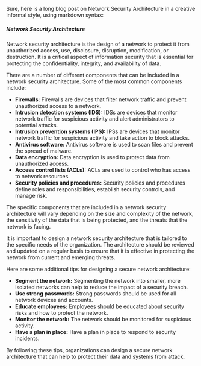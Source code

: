 Sure, here is a long blog post on Network Security Architecture in a creative informal style, using markdown syntax:

##### **Network Security Architecture**

Network security architecture is the design of a network to protect it from unauthorized access, use, disclosure, disruption, modification, or destruction. It is a critical aspect of information security that is essential for protecting the confidentiality, integrity, and availability of data.

There are a number of different components that can be included in a network security architecture. Some of the most common components include:

* **Firewalls:** Firewalls are devices that filter network traffic and prevent unauthorized access to a network.
* **Intrusion detection systems (IDS):** IDSs are devices that monitor network traffic for suspicious activity and alert administrators to potential attacks.
* **Intrusion prevention systems (IPS):** IPSs are devices that monitor network traffic for suspicious activity and take action to block attacks.
* **Antivirus software:** Antivirus software is used to scan files and prevent the spread of malware.
* **Data encryption:** Data encryption is used to protect data from unauthorized access.
* **Access control lists (ACLs):** ACLs are used to control who has access to network resources.
* **Security policies and procedures:** Security policies and procedures define roles and responsibilities, establish security controls, and manage risk.

The specific components that are included in a network security architecture will vary depending on the size and complexity of the network, the sensitivity of the data that is being protected, and the threats that the network is facing.

It is important to design a network security architecture that is tailored to the specific needs of the organization. The architecture should be reviewed and updated on a regular basis to ensure that it is effective in protecting the network from current and emerging threats.

Here are some additional tips for designing a secure network architecture:

* **Segment the network:** Segmenting the network into smaller, more isolated networks can help to reduce the impact of a security breach.
* **Use strong passwords:** Strong passwords should be used for all network devices and accounts.
* **Educate employees:** Employees should be educated about security risks and how to protect the network.
* **Monitor the network:** The network should be monitored for suspicious activity.
* **Have a plan in place:** Have a plan in place to respond to security incidents.

By following these tips, organizations can design a secure network architecture that can help to protect their data and systems from attack.